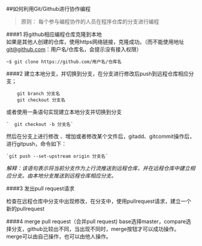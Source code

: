 ##如何利用Git/Github进行协作编程


> 原则： 每个参与编程协作的人员在程序仓库的分支进行编程

####1 将github相应编程仓库克隆到本地  
如果是其他人创建的仓库，使用https网络链接，克隆成功。（而不能使用地址 git@github.com：用户名/仓库名，会提示没有接入权限）
 
	~$ git clone https://github.com/用户名/仓库名

####2 建立本地分支，并切换到分支，在分支进行修改后push到远程仓库相应分支；
   
        git branch 分支名
        git checkout 分支名
    
 或者使用一条语句实现建立本地分支并切换到分支
  
    `  git checkout -b 分支名`

然后在分支上进行修改 、增加或者修改某个文件后，gitadd、gitcommit操作后，进行gitpush，命令如下：
    
    `git push --set-upstream origin 分支名`

  *解释：该语句表示将当前分支作为上行流推送到远程仓库，并在远程仓库中建立相应分支。由本地分支推送到远程仓库相应分支。*

####3 发出pull request请求

检查在远程仓库中分支中出现修改，在分支中，使用pullrequest请求，建立一个新的pullrequest  

####4 merge pull request（合并pull request)
base选择master，compare选择分支，github比较出不同，当出现不同时，merge按钮才可以成功操作。  
 merge可以由自己操作，也可以由他人操作。
   



     